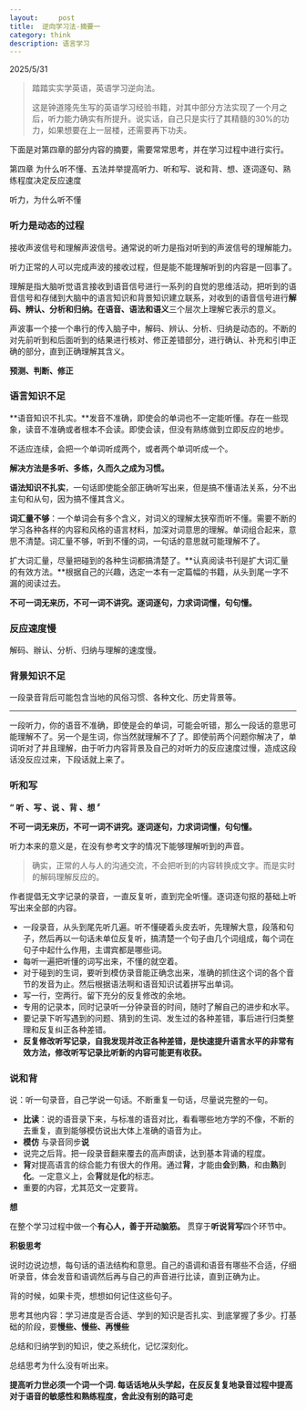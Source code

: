 ```yaml
---
layout:     post
title:  逆向学习法-摘要一     
category: think
description: 语言学习
---
```

2025/5/31
> 踏踏实实学英语，英语学习逆向法。
>
> 这是钟道隆先生写的英语学习经验书籍，对其中部分方法实现了一个月之后，听力能力确实有所提升。说实话，自己只是实行了其精髓的30%的功力，如果想要在上一层楼，还需要再下功夫。

下面是对第四章的部分内容的摘要，需要常常思考，并在学习过程中进行实行。

第四章 为什么听不懂、五法并举提高听力、听和写、说和背、想、逐词逐句、熟练程度决定反应速度

听力，为什么听不懂

### **听力是动态的过程**

接收声波信号和理解声波信号。通常说的听力是指对听到的声波信号的理解能力。

听力正常的人可以完成声波的接收过程，但是能不能理解听到的内容是一回事了。

理解是指大脑听觉语言接收到语音信号进行一系列的自觉的思维活动，把听到的语音信号和存储到大脑中的语言知识和背景知识建立联系，对收到的语音信号进行**解码、辨认、分析和归纳。在语音、语法和语义**三个层次上理解它表示的意义。

声波事一个接一个串行的传入脑子中，解码、辨认、分析、归纳是动态的。不断的对先前听到和后面听到的结果进行核对、修正差错部分，进行确认、补充和引申正确的部分，直到正确理解其含义。

**预测、判断、修正**

### 语言知识不足

**语音知识不扎实。**发音不准确，即使会的单词也不一定能听懂。存在一些现象，读音不准确或者根本不会读。即使会读，但没有熟练做到立即反应的地步。

不适应连续，会把一个单词听成两个，或者两个单词听成一个。

**解决方法是多听、多练，久而久之成为习惯。**

**语法知识不扎实**，一句话即使能全部正确听写出来，但是搞不懂语法关系，分不出主句和从句，因为搞不懂其含义。

**词汇量不够**：一个单词会有多个含义，对词义的理解太狭窄而听不懂。需要不断的学习各种各样的内容和风格的语言材料，加深对词意思的理解。单词组合起来，意思不清楚。词汇量不够，听到不懂的词，一句话的意思就可能理解不了。

扩大词汇量，尽量把碰到的各种生词都搞清楚了。**认真阅读书刊是扩大词汇量的有效方法。**根据自己的兴趣，选定一本有一定篇幅的书籍，从头到尾一字不漏的阅读过去。

**不可一词无来历，不可一词不讲究。逐词逐句，力求词词懂，句句懂。**

### 反应速度慢

解码、辦认、分析、归纳与理解的速度慢。

### 背景知识不足

一段录音背后可能包含当地的风俗习惯、各种文化、历史背景等。

---

一段听力，你的语音不准确，即使是会的单词，可能会听错，那么一段话的意思可能理解不了。另一个是生词，你当然就理解不了了。即使前两个问题你解决了，单词听对了并且理解，由于听力内容背景及自己的对听力的反应速度过慢，造成这段话没反应过来，下段话就上来了。

### 听和写

**“ 听 、写 、说 、背 、想 〞**

**不可一词无来历，不可一词不讲究。逐词逐句，力求词词懂，句句懂。**

听力本来的意义是，在没有参考文字的情况下能够理解听到的声音。

> 确实，正常的人与人的沟通交流，不会把听到的内容转换成文字。而是实时的解码理解反应的。

作者提倡无文字记录的录音，一直反复听，直到完全听懂。逐词逐句抠的基础上听写出来全部的内容。

- 一段录音，从头到尾先听几遍。听不懂硬着头皮去听，先理解大意，段落和句子，然后再以一句话未单位反复听，搞清楚一个句子由几个词组成，每个词在句子中起什么作用，主谓宾都是哪些词。
- 每听一遍把听懂的词写出来，不懂的就空着。
- 对于碰到的生词，要听到模仿录音能正确念出来，准确的抓住这个词的各个音节的发音为止。然后根据语法啊和语音知识试着拼写出单词。
- 写一行，空两行。留下充分的反复修改的余地。
- 专用的记录本，同时记录听一分钟录音的时间，随时了解自己的进步和水平。
- 要记录下听写遇到的问题、猜到的生词、发生过的各种差错，事后进行归类整理和反复纠正各种差错。
- **反复修改听写记录，自我发现并改正各种差错，是快速提升语言水平的非常有效方法，修改听写记录比听新的内容可能更有收获。**

### 说和背

说：听一句录音，自己学说一句话。不断重复一句话，尽量说完整的一句。

- **比读**：说的语音录下来，与标准的语音对比，看看哪些地方学的不像，不断的去重复，直到能够模仿说出大体上准确的语音为止。
- **模仿** 与录音同步**说**
- 说完之后背。把一段录音翻来覆去的高声朗读，达到基本背诵的程度。
- **背**对提高语言的综合能力有很大的作用。通过**背**，才能由**会**到**熟**，和由**熟**到**化**。一定意义上，会**背**就是**化**的标志。
- 重要的内容，尤其范文一定要背。

**想**

在整个学习过程中做一个**有心人，善于开动脑筋。** 贯穿于**听说背写**四个环节中。

**积极思考**

说时边说边想，每句话的语法结构和意思。自己的语调和语音有哪些不合适，仔细听录音，体会发音和语调然后再与自己的声音进行比读，直到正确为止。

背的时候，如果卡壳，想想如何记住这些句子。

思考其他内容：学习进度是否合适、学到的知识是否扎实、到底掌握了多少。打基础的阶段，要**慢些、慢些、再慢些**

总结和归纳学到的知识，使之系统化，记忆深刻化。

总结思考为什么没有听出来。

**提高听力世必须一个词一个词. 每话话地从头学起，在反反复复地录音过程中提高对于语音的敏感性和熟练程度，舍此没有别的路可走**

